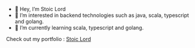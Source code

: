 - 👋 Hey, I’m Stoic Lord
- 👀 I’m interested in backend technologies such as java, scala, typescript and golang.
- 🌱 I’m currently learning scala, typescript and golang.


Check out my portfolio :  [Stoic Lord](https://stoiclord.netlify.app/)
